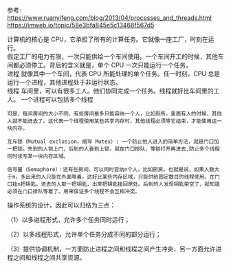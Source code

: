 参考:
https://www.ruanyifeng.com/blog/2013/04/processes_and_threads.html  
https://imweb.io/topic/58e3bfa845e5c13468f567d5

计算机的核心是 CPU，它承担了所有的计算任务。它就像一座工厂，时刻在运行。  
假定工厂的电力有限，一次只能供给一个车间使用。一个车间开工的时候，其他车间都必须停工。背后的含义就是，单个 CPU 一次只能运行一个任务。  
进程 就像其中一个车间，代表 CPU 所能处理的单个任务。任一时刻，CPU 总是运行一个进程，其他进程处于非运行状态。  
线程 车间里，可以有很多工人。他们协同完成一个任务。线程就好比车间里的工人。 一个进程可以包括多个线程

```
可是，每间房间的大小不同，有些房间最多只能容纳一个人，比如厕所。里面有人的时候，其他人就不能进去了。这代表一个线程使用某些共享内存时，其他线程必须等它结束，才能使用这一块内存。

互斥锁（Mutual exclusion，缩写 Mutex）: 一个防止他人进入的简单方法，就是门口加一把锁。先到的人锁上门，后到的人看到上锁，就在门口排队，等锁打开再进去,防止多个线程同时读写某一块内存区域。

信号量（Semaphore）：还有些房间，可以同时容纳n个人，比如厨房。也就是说，如果人数大于n，多出来的人只能在外面等着。这好比某些内存区域，只能供给固定数目的线程使用。在门口挂n把钥匙。进去的人取一把钥匙，出来把钥匙挂回原处。后到的人发现钥匙架空了，就知道必须在门口排队等着了。用来保证多个线程不会互相冲突。

```

操作系统的设计，因此可以归结为三点：

（1）以多进程形式，允许多个任务同时运行；

（2）以多线程形式，允许单个任务分成不同的部分运行；

（3）提供协调机制，一方面防止进程之间和线程之间产生冲突，另一方面允许进程之间和线程之间共享资源。
